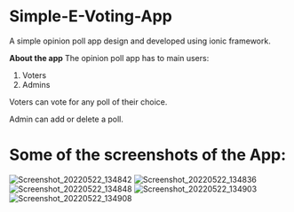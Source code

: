 # Simple-E-Voting-App
A simple opinion poll app design and developed using ionic framework.

**About the app**
The opinion poll app has to main users:
1. Voters
2. Admins

Voters can vote for any poll of their choice.

Admin can add or delete a poll.

# Some of the screenshots of the App:

![Screenshot_20220522_134842](https://user-images.githubusercontent.com/95770269/169696040-48d2bfcb-c422-41eb-9206-9795a2fad298.jpg)
![Screenshot_20220522_134836](https://user-images.githubusercontent.com/95770269/169696044-ee1122b0-e1fc-4b9c-a476-2fc9899eba3a.jpg)
![Screenshot_20220522_134848](https://user-images.githubusercontent.com/95770269/169696052-5d0c4379-c504-42ea-8e12-6c0015612b57.jpg)
![Screenshot_20220522_134903](https://user-images.githubusercontent.com/95770269/169696060-7f3d8699-db5e-4402-998d-d3499b39fbfb.jpg)
![Screenshot_20220522_134908](https://user-images.githubusercontent.com/95770269/169696067-c1f01c71-42cf-4566-b9ed-1d2d479eff30.jpg)
